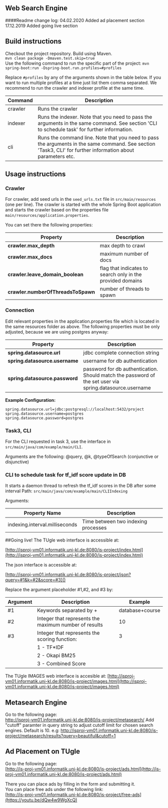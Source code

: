 ## Web Search Engine

####Readme change log:
04.02.2020 Added ad placement section  
17.12.2019 Added going live section

## Build instructions

Checkout the project repository. Build using Maven.<br/>
`mvn clean package -Dmaven.test.skip=true`
<br/>
Use the following command to run the specific part of the project:
`mvn spring-boot:run -Dspring-boot.run.profiles=#profiles`

Replace `#profiles` by any of the arguments shown in the table below. If you want to run multiple profiles at a time just list them comma separated. We recommend to run the crawler and indexer profile at the same time.

| Command | Description |
|---------|-------------|
|crawler  | Runs the crawler|
|indexer  | Runs the indexer. Note that you need to pass the arguments in the same command. See section 'CLI to schedule task' for further information.|
|cli     | Runs the command line. Note that you need to pass the arguments in the same command. See section 'Task3, CLI' for further information about parameters etc. |

## Usage instructions

### Crawler 
For crawler, add seed urls in the `seed_urls.txt` file in `src/main/resources` (one per line).
The crawler is started with the whole Spring Boot application and starts the crawler based on the properties file `main/resources/application.properties`.

You can set there the following properties:

|    Property         |             Description         |
|---------------------|---------------------------------|
|**crawler.max_depth**|	max depth to crawl |
|**crawler.max_docs**| maximum number of docs|
|**crawler.leave_domain_boolean**| flag that indicates to search only in the provided domains|
|**crawler.numberOfThreadsToSpawn**| number of threads to spawn|

### Connection
Edit relevant properties in the application.properties file which is located in the same resources folder as above.
The following properties must be only adjusted, because we are using postgres anyway:

|    Property         |             Description         |
|---------------------|---------------------------------|
|**spring.datasource.url**|	jdbc complete connection string |
|**spring.datasource.username**|username for db authentication|
|**spring.datasource.password**| password for db authentication. Should match the password of the set user via spring.datasource.username|

**Example Configuration:**
```
spring.datasource.url=jdbc:postgresql://localhost:5432/project
spring.datasource.username=postgres
spring.datasource.password=postgres
```

### Task3, CLI
For the CLI requested in task 3, use the interface in `src/main/java/com/example/main/CLI`. 

Arguments are the following:
@query, @k, @typeOfSearch (conjunctive or disjunctive)

### CLI to schedule task for tf_idf score update in DB
It starts a daemon thread to refresh the tf_idf scores in the DB after some interval
Path: `src/main/java/com/example/main/CLIIndexing`

Arguments:

|Property Name| Description|
|-------------|------------|
|indexing.interval.milliseconds| Time between two indexing processes|

##Going live!
The TUgle web interface is accessible at:

[http://isproj-vm01.informatik.uni-kl.de:8080/is-project/index.html](http://isproj-vm01.informatik.uni-kl.de:8080/is-project/index.html)

The json interface is accessible at:

[http://isproj-vm01.informatik.uni-kl.de:8080/is-project/json?query=#1&k=#2&score=#3]()

Replace the argument placeholder #1,#2, and #3 by:

|Argument|Description|Example|
|--------|-----------|-------|
|#1      |Keywords separated by +|database+course|
|#2      |Integer that represents the maximum number of results| 10|
|#3      |Integer that represents the scoring function:| 3|
|        |1 - TF*IDF||
|        |2 - Okapi BM25||
|        |3 - Combined Score||

The TUgle IMAGES web interface is accesible at:
[http://isproj-vm01.informatik.uni-kl.de:8080/is-project/images.html](http://isproj-vm01.informatik.uni-kl.de:8080/is-project/images.html)

## Metasearch Engine
Go to the following page:  
http://isproj-vm01.informatik.uni-kl.de:8080/is-project/metasearch/
Add "cutoff" paramter in query string to adjust cutoff limit for chosen search engines. Default is 10.
e.g: http://isproj-vm01.informatik.uni-kl.de:8080/is-project/metasearch/results?query=beautiful&cutoff=1

## Ad Placement on TUgle
Go to the following page:  
[http://is-proj-vm01.informatik.uni-kl.de:8080/is-project/ads.html](http://is-proj-vm01.informatik.uni-kl.de:8080/is-project/ads.html)

There you can place ads by filling in the form and submitting it.  
You can place free ads under the following link:  
[http://is-proj-vm01.informatik.uni-kl.de:8080/is-project/free-ads](https://youtu.be/dQw4w9WgXcQ)

